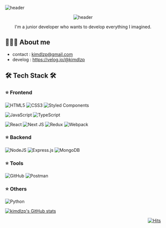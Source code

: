 ![header](https://capsule-render.vercel.app/api?type=wave&color=auto&height=300&section=header&text=Welcometomygithub%20&fontSize=70)

<div align="center">
  
![header](https://capsule-render.vercel.app/api?type=waving&color=random&height=300&section=header&text=SooYoung%20Kim&desc=Web%20Frontend,Backend%20Junior%20developer&descSize=30&descAlign=65&fontSize=90&fontAlign=65&fontAlignY=35&animation=fadeIn)

 I'm a junior developer who wants to develop everything I imagined.   
  
</div>

## 👩🏻‍💻 About me
- contact : kimdlzp@gmail.com
- develog : https://velog.io/@kimdlzp

  
## 🛠 Tech Stack 🛠 
### ⭐️ Frontend
![HTML5](https://img.shields.io/badge/html5-%23E34F26.svg?style=for-the-badge&logo=html5&logoColor=white) ![CSS3](https://img.shields.io/badge/css3-%231572B6.svg?style=for-the-badge&logo=css3&logoColor=white) ![Styled Components](https://img.shields.io/badge/styled--components-DB7093?style=for-the-badge&logo=styled-components&logoColor=white) 

![JavaScript](https://img.shields.io/badge/javascript-%23323330.svg?style=for-the-badge&logo=javascript&logoColor=%23F7DF1E)  ![TypeScript](https://img.shields.io/badge/typescript-%23007ACC.svg?style=for-the-badge&logo=typescript&logoColor=white) 
  
  
![React](https://img.shields.io/badge/react-%2320232a.svg?style=for-the-badge&logo=react&logoColor=%2361DAFB) ![Next JS](https://img.shields.io/badge/Next-black?style=for-the-badge&logo=next.js&logoColor=white) ![Redux](https://img.shields.io/badge/redux-%23593d88.svg?style=for-the-badge&logo=redux&logoColor=white) ![Webpack](https://img.shields.io/badge/webpack-%238DD6F9.svg?style=for-the-badge&logo=webpack&logoColor=black)

### ⭐️ Backend
![NodeJS](https://img.shields.io/badge/node.js-6DA55F?style=for-the-badge&logo=node.js&logoColor=white) ![Express.js](https://img.shields.io/badge/express.js-%23404d59.svg?style=for-the-badge&logo=express&logoColor=%2361DAFB) ![MongoDB](https://img.shields.io/badge/MongoDB-%234ea94b.svg?style=for-the-badge&logo=mongodb&logoColor=white)
### ⭐️ Tools
![GitHub](https://img.shields.io/badge/github-%23121011.svg?style=for-the-badge&logo=github&logoColor=white) ![Postman](https://img.shields.io/badge/Postman-FF6C37?style=for-the-badge&logo=postman&logoColor=white)
### ⭐️ Others
![Python](https://img.shields.io/badge/python-3670A0?style=for-the-badge&logo=python&logoColor=ffdd54)

[![kimdlzp's GitHub stats](https://github-readme-stats.vercel.app/api?username=kimdlzp&theme=dracula)](https://github.com/kimdlzp/github-readme-stats)
  

<div align="right">
  
[![Hits](https://hits.seeyoufarm.com/api/count/incr/badge.svg?url=https%3A%2F%2Fgithub.com%2Fkimdlzp&count_bg=%2379C83D&title_bg=%23555555&icon=&icon_color=%23E7E7E7&title=hits&edge_flat=false)](https://hits.seeyoufarm.com)
 
</div>

